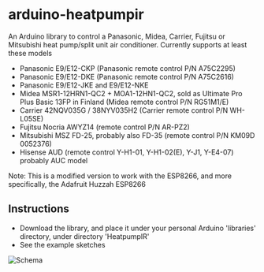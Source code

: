 arduino-heatpumpir
==================

An Arduino library to control a Panasonic, Midea, Carrier, Fujitsu or Mitsubishi heat pump/split unit air conditioner.
Currently supports at least these models 
* Panasonic E9/E12-CKP (Panasonic remote control P/N A75C2295)
* Panasonic E9/E12-DKE (Panasonic remote control P/N A75C2616)
* Panasonic E9/E12-JKE and E9/E12-NKE
* Midea MSR1-12HRN1-QC2 + MOA1-12HN1-QC2, sold as Ultimate Pro Plus Basic 13FP in Finland (Midea remote control P/N RG51M1/E)
* Carrier 42NQV035G / 38NYV035H2 (Carrier remote control P/N WH-L05SE)
* Fujitsu Nocria AWYZ14 (remote control P/N AR-PZ2)
* Mitsubishi MSZ FD-25, probably also FD-35 (remote control P/N KM09D 0052376)
* Hisense AUD (remote control Y-H1-01,  Y-H1-02(E), Y-J1, Y-E4-07) probably AUC model

Note: This is a modified version to work with the ESP8266, and more specifically, the Adafruit Huzzah ESP8266


Instructions
------------
* Download the library, and place it under your personal Arduino 'libraries' directory, under directory 'HeatpumpIR'
* See the example sketches

![Schema](https://raw.github.com/ToniA/arduino-heatpumpir/master/arduino_irsender.png)
